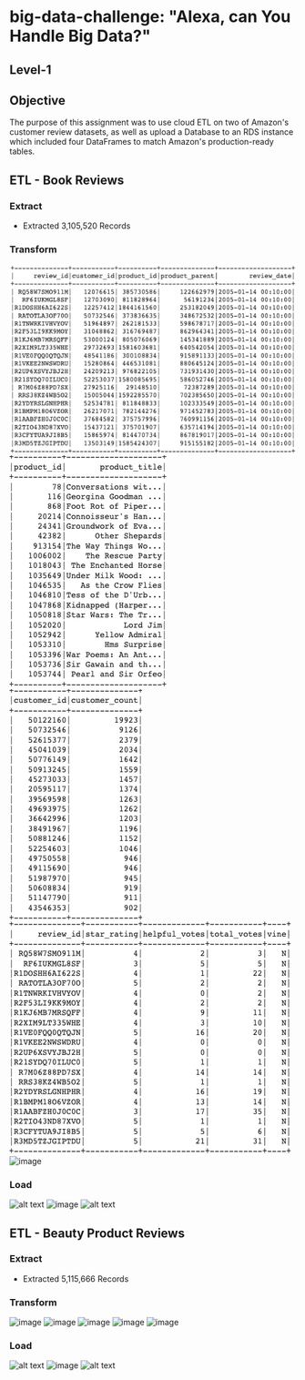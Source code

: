 # big-data-challenge: "Alexa, can You Handle Big Data?"
## Level-1

## Objective 
The purpose of this assignment was to use cloud ETL on two of Amazon's customer review datasets, as well as upload a Database to an RDS instance which included four DataFrames to match Amazon's production-ready tables.


## ETL - Book Reviews
### Extract
* Extracted 3,105,520 Records

### Transform
![image](level-1/images/book_review.png)
![image](level-1/images/book_product.png)
![image](level-1/images/book_customer.png)
![image](level-1/images/book_vine.png)
![image](https://user-images.githubusercontent.com/98370960/191393668-88170edf-5d66-4db9-a6ad-062148925e2f.png)

### Load

![alt text](level-1/images/pet_products_db_schema.png)
![image](https://user-images.githubusercontent.com/98370960/191398614-91ec0791-6dc4-41c5-a299-813d17644180.png)
![alt text](level-1/images/pet_prod_review_id_table_query.png)

## ETL - Beauty Product Reviews
### Extract
* Extracted 5,115,666 Records

### Transform
![image](https://user-images.githubusercontent.com/98370960/191392900-4f54c3d0-aa8b-450c-adf7-fa0580ae42a2.png)
![image](https://user-images.githubusercontent.com/98370960/191392771-39df5312-d6bd-44f3-add0-15a9295750a8.png)
![image](https://user-images.githubusercontent.com/98370960/191393415-93c7007d-373b-4c0b-9e95-003ada6a0ab8.png)
![image](https://user-images.githubusercontent.com/98370960/191393582-ff94a746-e55d-4d85-8562-f4fb1b451a23.png)
![image](https://user-images.githubusercontent.com/98370960/191393668-88170edf-5d66-4db9-a6ad-062148925e2f.png)

### Load

![alt text](level-1/images/pet_products_db_schema.png)
![image](https://user-images.githubusercontent.com/98370960/191398614-91ec0791-6dc4-41c5-a299-813d17644180.png)
![alt text](level-1/images/pet_prod_review_id_table_query.png)
